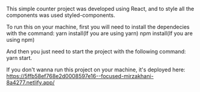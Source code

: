 This simple counter project was developed using React, and to style all the components was used styled-components.

To run this on your machine, first you will need to install the dependecies with the command:
  yarn install(If you are using yarn)
  npm install(If you are using npm)

And then you just need to start the project with the following command:
  yarn start.
  
If you don't wanna run this project on your machine, it's deployed here: https://5ffb58ef768e2d0008597e16--focused-mirzakhani-8a4277.netlify.app/
